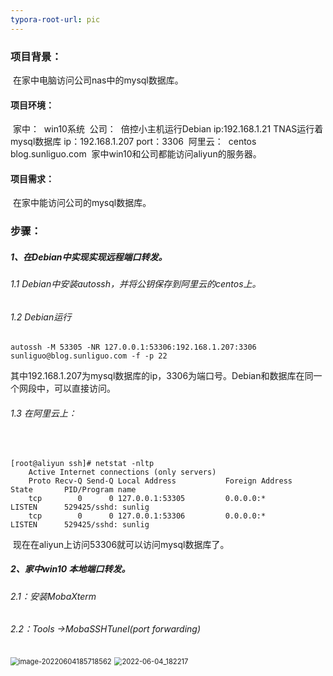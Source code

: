 ```yaml
---
typora-root-url: pic
---
```


### 项目背景：

​	在家中电脑访问公司nas中的mysql数据库。	

#### 项目环境：

​	家中：
​		win10系统
​	公司：
​		倍控小主机运行Debian	ip:192.168.1.21
​		TNAS运行着mysql数据库  ip：192.168.1.207 port：3306
​	阿里云：
​		centos 	blog.sunliguo.com
​	家中win10和公司都能访问aliyun的服务器。

#### 项目需求：

​	在家中能访问公司的mysql数据库。
​	

### 步骤：

##### 1、在Debian中实现实现远程端口转发。

###### 1.1 Debian中安装autossh，并将公钥保存到阿里云的centos上。

###### 1.2 Debian运行


	autossh -M 53305 -NR 127.0.0.1:53306:192.168.1.207:3306 sunliguo@blog.sunliguo.com -f -p 22
	

​	其中192.168.1.207为mysql数据库的ip，3306为端口号。Debian和数据库在同一个网段中，可以直接访问。		

###### 1.3	在阿里云上：

​			

```
[root@aliyun ssh]# netstat -nltp
	Active Internet connections (only servers)
	Proto Recv-Q Send-Q Local Address           Foreign Address         State       PID/Program name
	tcp        0      0 127.0.0.1:53305         0.0.0.0:*               LISTEN      529425/sshd: sunlig
	tcp        0      0 127.0.0.1:53306         0.0.0.0:*               LISTEN      529425/sshd: sunlig
```


​			现在在aliyun上访问53306就可以访问mysql数据库了。

##### 2、家中win10 本地端口转发。

###### 	2.1：安装MobaXterm

###### 	2.2：Tools ->MobaSSHTunel(port forwarding)

<img src="D:\桌面\ssh端口转发\pic\image-20220604185718562.png" alt="image-20220604185718562" style="zoom:80%;" />

<img src="D:\桌面\ssh端口转发\pic\2022-06-04_182217.png" alt="2022-06-04_182217" style="zoom: 80%;" />